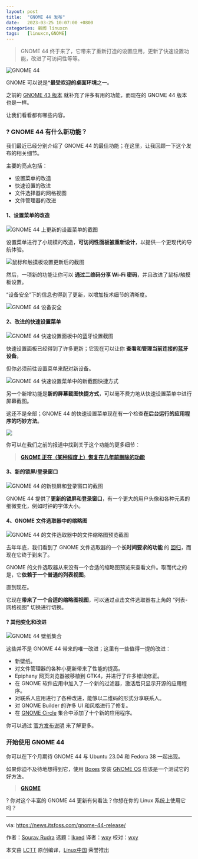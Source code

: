 ```yaml
---
layout: post
title:	"GNOME 44 发布"
date:	2023-03-25 10:07:00 +0800 
categories:	新闻 linuxcn 
tags:	[linuxcn,GNOME]
---
```




> 
> GNOME 44 终于来了，它带来了重新打造的设置应用，更新了快速设置功能，改进了可访问性等等。
> 
> 
> 


![GNOME 44](/Asserts/Images//attachment/album/202303/25/100720s5y6nvsswnzzpkt4.jpg)


GNOME 可以说是\***最受欢迎的桌面环境**之一。


之前的 [GNOME 43 版本](https://news.itsfoss.com/gnome-43-release/) 就补充了许多有用的功能，而现在的 GNOME 44 版本也是一样。


让我们看看都有哪些内容。


### ? GNOME 44 有什么新功能？



 


我们最近已经分别介绍了 GNOME 44 的最佳功能；在这里，让我回顾一下这个发布的相关细节。


主要的亮点包括：


* 设置菜单的改造
* 快速设置的改进
* 文件选择器的网格视图
* 文件管理器的改进


#### 1、设置菜单的改造


![GNOME 44 上更新的设置菜单的截图](/Asserts/Images//attachment/album/202303/25/100720eu5yi2ysoyytyt84.jpg)


设置菜单进行了小规模的改造，**可访问性面板被重新设计**，以提供一个更现代的导航体验。


![鼠标和触摸板设置更新后的截图](/Asserts/Images//attachment/album/202303/25/182534hzu7ac8ru4mr6mua.jpg)


然后，一项新的功能让你可以 **通过二维码分享 Wi-Fi 密码**，并且改进了鼠标/触摸板设置。


“设备安全”下的信息也得到了更新，以增加技术细节的清晰度。


![GNOME 44 设备安全](/Asserts/Images//attachment/album/202303/25/100721kb3210ep2be099te.png)


#### 2、改进的快速设置菜单


![GNOME 44 快速设置面板中的蓝牙设置截图](/Asserts/Images//attachment/album/202303/25/100721fc01qic5bw252mqv.jpg)


快速设置面板已经得到了许多更新；它现在可以让你 **查看和管理当前连接的蓝牙设备**。


但你必须前往设置菜单来配对新设备。


![GNOME 44 快速设置菜单中的新截图快捷方式](/Asserts/Images//attachment/album/202303/25/100721fzr7puezu92lref7.jpg)


另一个新增功能是**新的屏幕截图快捷方式**，可以毫不费力地从快速设置菜单中进行屏幕截图。


这还不是全部；GNOME 44 的快速设置菜单现在有一个检查**在后台运行的应用程序的巧妙方法**。


![](/Asserts/Images//attachment/album/202303/25/100721y28o2u71sj1jsqc2.png)


你可以在我们之前的报道中找到关于这个功能的更多细节：



> 
> **[GNOME 正在（某种程度上）恢复在几年前删除的功能](/article-15551-1.html)**
> 
> 
> 


#### 3、新的锁屏/登录窗口


![GNOME 44 的新锁屏和登录窗口的截图](/Asserts/Images//attachment/album/202303/25/100721znqxe22noosxo69x.jpg)


GNOME 44 提供了**更新的锁屏和登录窗口**，有一个更大的用户头像和各种元素的细微变化，例如时钟的字体大小。


#### 4、GNOME 文件选取器中的缩略图


![GNOME 44 的文件选取器中的文件缩略图预览截图](/Asserts/Images//attachment/album/202303/25/100721xc6kc6m60vhthcm0.jpg)


去年年底，我们看到了 GNOME 文件选取器的一个**长时间要求的功能** 的 [回归](https://news.itsfoss.com/gnome-file-picker/)，而现在它终于到来了。


GNOME 的文件选取器从来没有一个合适的缩略图预览来查看文件。取而代之的是，它**依赖于一个普通的列表视图**。


直到现在。


它现在**带来了一个合适的缩略图视图**，可以通过点击文件选取器右上角的 “列表-网格视图” 切换进行切换。


#### ?️ 其他变化和改进


![GNOME 44 壁纸集合](/Asserts/Images//attachment/album/202303/25/100722a6qf6cf6zqwoz3fs.jpg)


这些并不是 GNOME 44 带来的唯一改进；这里有一些值得一提的改进：


* 新壁纸。
* 对文件管理器的各种小更新带来了性能的提高。
* Epiphany 网页浏览器被移植到 GTK4，并进行了许多错误修正。
* 在 GNOME 软件应用中加入了一个新的过滤器，激活后只显示开源的应用程序。
* 对联系人应用进行了各种改进，能够以二维码的形式分享联系人。
* 对 GNOME Builder 的许多 UI 和风格进行了修复。
* 在 [GNOME Circle](https://circle.gnome.org/?ref=its-foss-news) 集合中添加了十个新的应用程序。


你可以通过 [官方发布说明](https://release.gnome.org/44/?ref=its-foss-news) 来了解更多。


### 开始使用 GNOME 44


你可以在下个月期待 GNOME 44 与 Ubuntu 23.04 和 Fedora 38 一起出现。


如果你迫不及待地想得到它，使用 [Boxes](https://wiki.gnome.org/Apps/Boxes?ref=its-foss-news) 安装 [GNOME OS](https://os.gnome.org/?ref=its-foss-news) 应该是一个测试它的好方法。



> 
> **[GNOME](https://www.gnome.org/getting-gnome/?ref=its-foss-news)**
> 
> 
> 


? 你对这个丰富的 GNOME 44 更新有何看法？你想在你的 Linux 系统上使用它吗？




---


via: <https://news.itsfoss.com/gnome-44-release/>


作者：[Sourav Rudra](https://news.itsfoss.com/author/sourav/) 选题：[lkxed](https://github.com/lkxed/) 译者：[wxy](https://github.com/wxy) 校对：[wxy](https://github.com/wxy)


本文由 [LCTT](https://github.com/LCTT/TranslateProject) 原创编译，[Linux中国](https://linux.cn/) 荣誉推出
